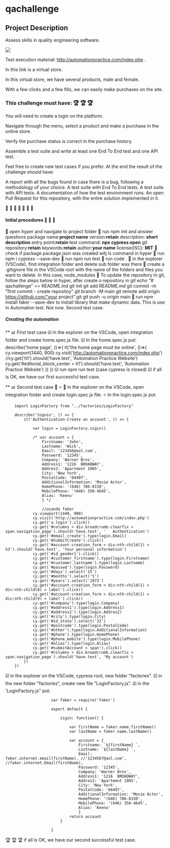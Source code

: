 # qachallenge

## Project Description
<p align="justify"> Assess skills in quality engineering software. </p>

<img src="https://img.shields.io/static/v1?label=cypress&message=framework&color=blue&style=for-the-badge&logo=CYPRESS"/>

Test execution material: http://automationpractice.com/index.php .

In this link is a virtual store.

In this virtual store, we have several products, male and female.

With a few clicks and a few fills, we can easily make purchases on the site.

### This challenge must have: :trophy: :trophy: :trophy:
You will need to create a login on the platform.

Navigate through the menu, select a product and make a purchase in the online store.

Verify the purchase status is correct in the purchase history.

Assemble a test suite and write at least one End To End test and one API test.

Feel free to create new test cases if you prefer.
At the end the result of the challenge should have:

A report with all the bugs found in case there is a bug, following a methodology of your choice.
A test suite with End To End tests.
A test suite with API tests.
A documentation of how the test environment runs.
An open Pull Request for this repository, with the entire solution implemented in it.

:blue_heart: :blue_heart: :blue_heart:
:pray: :pray: :pray: :pray:

#### Initial procedures :running: :running: :running:

:small_blue_diamond: open hyper and navigate to project folder
:small_blue_diamond: run npm init and answer questions
                        package name:**project name**
                        version:**retain**
                        description: **short description**
                        entry point:**retain**
                        test command: **npx cypress open**
                        git repository:**retain**
                        keywords:**retain**
                        author:**your name**
                        license(ISC): **MIT**
:small_blue_diamond: check if package package.json was created witj ls command in hyper
:small_blue_diamond: run npm i cypress --save-dev
:small_blue_diamond: run npm run test
:small_blue_diamond: run code .
:small_blue_diamond: in the explorer (VSCode), find integration folder and delete sub folder was there
:small_blue_diamond: create a .gitignore file in the VSCode root with the name of the folders and files you want to delete. In this case, node_modules
:small_blue_diamond: To update the repository in git, follow the steps below in hyper, after create o repository in git
                            echo "# qachallenge" >> README.md
                            git init
                            git add README.md
                            git commit -m "first commit - create repositoy"
                            git branch -M main
                            git remote add origin https://github.com/"your project".git
                            git push -u origin main
:small_blue_diamond: run npm install faker --save-dev to install library that make dynamic data. This is use in Automation test. Not now. Second test case.                

##### Creating the automation
** :bar_chart: First test case
:ballot_box_with_check: in the explorer on the VSCode, open integration folder and create home.spec.js file.
:ballot_box_with_check: In the home.spec.js put:
                describe('home page', ()=>{
                    it('the home page must be online', ()=>{
                        cy.viewport(1440, 900)
                        cy.visit('http://automationpractice.com/index.php')
                        //cy.get('h1').should('have.text', 'Automation Practice Website')
                        cy.get('#editorial_block_center > h1').should('have.text', 'Automation Practice Website')
                    })
                })
:ballot_box_with_check: run npm run test (case cypress is closed)
:ballot_box_with_check: if all is OK, we have our first successful test case.

** :bar_chart: Second test case
:stars: :star:
:statue_of_liberty: in the explorer on the VSCode, open integration folder and create login.spec.js file.
:star: In the login.spec.js put:

        import LoginFactory from "../factories/LoginFactory"

        describe('Signin', () => {
            it('Authentication-Create an account', () => {

                var login = LoginFactory.sigin()

                /* var account = {
                    Firstname: 'John',
                    Lastname: 'Wick',
                    Email: '123456@aol.com',
                    Password: '12345',
                    Company: 'Warner Bros',
                    Address1: '1216  BROADWAY',
                    Addres2: 'Apartment 1005',
                    City: 'New York',
                    PostalCode: '04497',
                    AdditionalInformation: 'Movie Actor',
                    HomePhone: '(646) 786-8150',
                    MobilePhone: '(646) 350-4645',
                    Alias: 'Keenu'
                    } */

                    //usando faker
                cy.viewport(1440, 900)
                cy.visit('http://automationpractice.com/index.php')
                cy.get('a.login').click()
                cy.get('#columns > div.breadcrumb.clearfix > span.navigation_page').should('have.text', '	Authentication')
                cy.get('#email_create').type(login.Email)
                cy.get('#SubmitCreate').click()
                cy.get('#account-creation_form > div:nth-child(1) > h3').should('have.text', 'Your personal information')
                cy.get('#id_gender1').click()
                cy.get('#customer_firstname').type(login.Firstname)
                cy.get('#customer_lastname').type(login.Lastname)
                cy.get('#passwd').type(login.Password)
                cy.get('#days').select('15')
                cy.get('#months').select('5')
                cy.get('#years').select('1973')
                cy.get('#account-creation_form > div:nth-child(1) > div:nth-child(8) > label').click()
                cy.get('#account-creation_form > div:nth-child(1) > div:nth-child(9) > label').click()
                cy.get('#company').type(login.Company)
                cy.get('#address1').type(login.Address1)
                cy.get('#address2').type(login.Addres2)
                cy.get('#city').type(login.City)
                cy.get('#id_state').select('32')
                cy.get('#postcode').type(login.PostalCode)
                cy.get('#other').type(login.AdditionalInformation)
                cy.get('#phone').type(login.HomePhone)
                cy.get('#phone_mobile').type(login.MobilePhone)
                cy.get('#alias').type(login.Alias)
                cy.get('#submitAccount > span').click()
                cy.get('#columns > div.breadcrumb.clearfix > span.navigation_page').should('have.text', 'My account')
            })
        })

 
:ballot_box_with_check: in the explorer on the VSCode, cypress root, new folder "factories".
:ballot_box_with_check: in the new folder "factories", create new file "LoginFactory.js".
:ballot_box_with_check: in the 'LoginFactory.js" put:

                        var faker = require('faker')

                        export default {

                            sigin: function() {

                                var firstName = faker.name.firstName()
                                var lastName = faker.name.lastName()

                                var account = {
                                    Firstname: `${firstName} `,
                                    Lastname: `${lastName} `,
                                    Email: faker.internet.email(firstName), //'1234567@aol.com',    //faker.internet.Email(firstName),
                                    Password: '12345',
                                    Company: 'Warner Bros',
                                    Address1: '1216  BROADWAY',
                                    Addres2: 'Apartment 1005',
                                    City: 'New York',
                                    PostalCode: '04497',
                                    AdditionalInformation: 'Movie Actor',
                                    HomePhone: '(646) 786-8150',
                                    MobilePhone: '(646) 350-4645',
                                    Alias: 'Keenu'
                                    }
                                return account
                            }

                        }

:trophy: :trophy: :trophy: if all is OK, we have our second successful test case.
